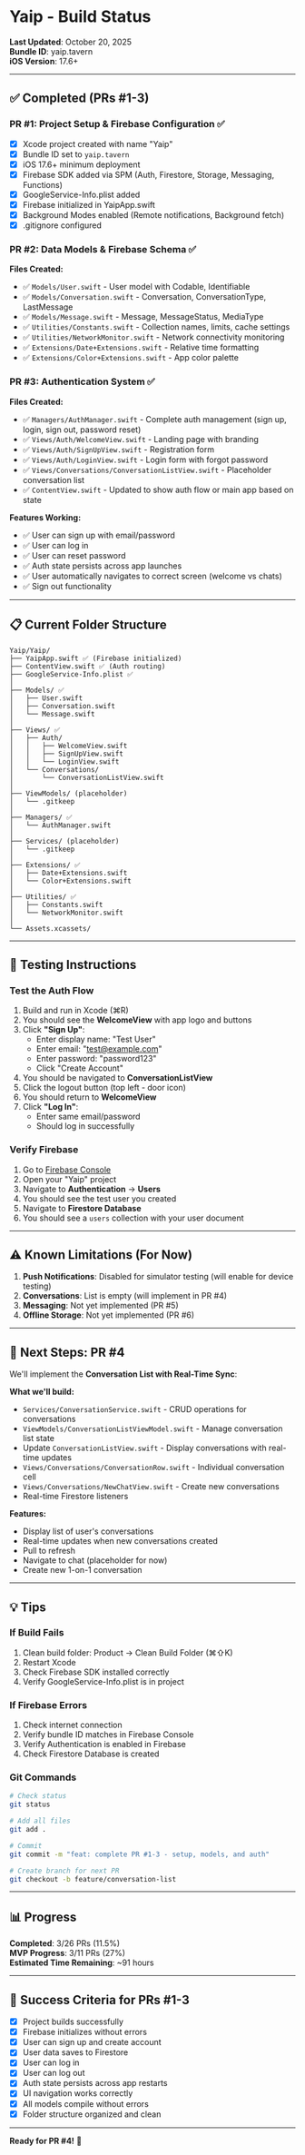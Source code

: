 # Yaip - Build Status

**Last Updated**: October 20, 2025  
**Bundle ID**: yaip.tavern  
**iOS Version**: 17.6+

---

## ✅ Completed (PRs #1-3)

### PR #1: Project Setup & Firebase Configuration ✅
- [x] Xcode project created with name "Yaip"
- [x] Bundle ID set to `yaip.tavern`
- [x] iOS 17.6+ minimum deployment
- [x] Firebase SDK added via SPM (Auth, Firestore, Storage, Messaging, Functions)
- [x] GoogleService-Info.plist added
- [x] Firebase initialized in YaipApp.swift
- [x] Background Modes enabled (Remote notifications, Background fetch)
- [x] .gitignore configured

### PR #2: Data Models & Firebase Schema ✅
**Files Created:**
- ✅ `Models/User.swift` - User model with Codable, Identifiable
- ✅ `Models/Conversation.swift` - Conversation, ConversationType, LastMessage
- ✅ `Models/Message.swift` - Message, MessageStatus, MediaType
- ✅ `Utilities/Constants.swift` - Collection names, limits, cache settings
- ✅ `Utilities/NetworkMonitor.swift` - Network connectivity monitoring
- ✅ `Extensions/Date+Extensions.swift` - Relative time formatting
- ✅ `Extensions/Color+Extensions.swift` - App color palette

### PR #3: Authentication System ✅
**Files Created:**
- ✅ `Managers/AuthManager.swift` - Complete auth management (sign up, login, sign out, password reset)
- ✅ `Views/Auth/WelcomeView.swift` - Landing page with branding
- ✅ `Views/Auth/SignUpView.swift` - Registration form
- ✅ `Views/Auth/LoginView.swift` - Login form with forgot password
- ✅ `Views/Conversations/ConversationListView.swift` - Placeholder conversation list
- ✅ `ContentView.swift` - Updated to show auth flow or main app based on state

**Features Working:**
- ✅ User can sign up with email/password
- ✅ User can log in
- ✅ User can reset password
- ✅ Auth state persists across app launches
- ✅ User automatically navigates to correct screen (welcome vs chats)
- ✅ Sign out functionality

---

## 📋 Current Folder Structure

```
Yaip/Yaip/
├── YaipApp.swift ✅ (Firebase initialized)
├── ContentView.swift ✅ (Auth routing)
├── GoogleService-Info.plist ✅
│
├── Models/ ✅
│   ├── User.swift
│   ├── Conversation.swift
│   └── Message.swift
│
├── Views/ ✅
│   ├── Auth/
│   │   ├── WelcomeView.swift
│   │   ├── SignUpView.swift
│   │   └── LoginView.swift
│   └── Conversations/
│       └── ConversationListView.swift
│
├── ViewModels/ (placeholder)
│   └── .gitkeep
│
├── Managers/ ✅
│   └── AuthManager.swift
│
├── Services/ (placeholder)
│   └── .gitkeep
│
├── Extensions/ ✅
│   ├── Date+Extensions.swift
│   └── Color+Extensions.swift
│
├── Utilities/ ✅
│   ├── Constants.swift
│   └── NetworkMonitor.swift
│
└── Assets.xcassets/
```

---

## 🧪 Testing Instructions

### Test the Auth Flow
1. Build and run in Xcode (⌘R)
2. You should see the **WelcomeView** with app logo and buttons
3. Click **"Sign Up"**:
   - Enter display name: "Test User"
   - Enter email: "test@example.com"
   - Enter password: "password123"
   - Click "Create Account"
4. You should be navigated to **ConversationListView**
5. Click the logout button (top left - door icon)
6. You should return to **WelcomeView**
7. Click **"Log In"**:
   - Enter same email/password
   - Should log in successfully

### Verify Firebase
1. Go to [Firebase Console](https://console.firebase.google.com/)
2. Open your "Yaip" project
3. Navigate to **Authentication** → **Users**
4. You should see the test user you created
5. Navigate to **Firestore Database**
6. You should see a `users` collection with your user document

---

## ⚠️ Known Limitations (For Now)

1. **Push Notifications**: Disabled for simulator testing (will enable for device testing)
2. **Conversations**: List is empty (will implement in PR #4)
3. **Messaging**: Not yet implemented (PR #5)
4. **Offline Storage**: Not yet implemented (PR #6)

---

## 🚀 Next Steps: PR #4

We'll implement the **Conversation List with Real-Time Sync**:

**What we'll build:**
- `Services/ConversationService.swift` - CRUD operations for conversations
- `ViewModels/ConversationListViewModel.swift` - Manage conversation list state
- Update `ConversationListView.swift` - Display conversations with real-time updates
- `Views/Conversations/ConversationRow.swift` - Individual conversation cell
- `Views/Conversations/NewChatView.swift` - Create new conversations
- Real-time Firestore listeners

**Features:**
- Display list of user's conversations
- Real-time updates when new conversations created
- Pull to refresh
- Navigate to chat (placeholder for now)
- Create new 1-on-1 conversation

---

## 💡 Tips

### If Build Fails
1. Clean build folder: Product → Clean Build Folder (⌘⇧K)
2. Restart Xcode
3. Check Firebase SDK installed correctly
4. Verify GoogleService-Info.plist is in project

### If Firebase Errors
1. Check internet connection
2. Verify bundle ID matches in Firebase Console
3. Verify Authentication is enabled in Firebase
4. Check Firestore Database is created

### Git Commands
```bash
# Check status
git status

# Add all files
git add .

# Commit
git commit -m "feat: complete PR #1-3 - setup, models, and auth"

# Create branch for next PR
git checkout -b feature/conversation-list
```

---

## 📊 Progress

**Completed**: 3/26 PRs (11.5%)  
**MVP Progress**: 3/11 PRs (27%)  
**Estimated Time Remaining**: ~91 hours

---

## 🎯 Success Criteria for PRs #1-3

- [x] Project builds successfully
- [x] Firebase initializes without errors
- [x] User can sign up and create account
- [x] User data saves to Firestore
- [x] User can log in
- [x] User can log out
- [x] Auth state persists across app restarts
- [x] UI navigation works correctly
- [x] All models compile without errors
- [x] Folder structure organized and clean

---

**Ready for PR #4!** 🚀

